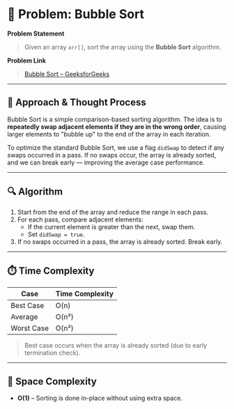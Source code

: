 # 🧮 Problem: Bubble Sort

**Problem Statement**  
> Given an array `arr[]`, sort the array using the **Bubble Sort** algorithm.

**Problem Link**  
> [Bubble Sort – GeeksforGeeks](https://www.geeksforgeeks.org/problems/bubble-sort/1)

---

## 🧠 Approach & Thought Process

Bubble Sort is a simple comparison-based sorting algorithm. The idea is to **repeatedly swap adjacent elements if they are in the wrong order**, causing larger elements to "bubble up" to the end of the array in each iteration.

To optimize the standard Bubble Sort, we use a flag `didSwap` to detect if any swaps occurred in a pass. If no swaps occur, the array is already sorted, and we can break early — improving the average case performance.

---

## 🔍 Algorithm

1. Start from the end of the array and reduce the range in each pass.
2. For each pass, compare adjacent elements:
   - If the current element is greater than the next, swap them.
   - Set `didSwap = true`.
3. If no swaps occurred in a pass, the array is already sorted. Break early.

---

## ⏱️ Time Complexity

| Case       | Time Complexity |
|------------|-----------------|
| Best Case  | O(n)            |
| Average    | O(n²)           |
| Worst Case | O(n²)           |

> Best case occurs when the array is already sorted (due to early termination check).

---

## 🧮 Space Complexity

- **O(1)** – Sorting is done in-place without using extra space.
